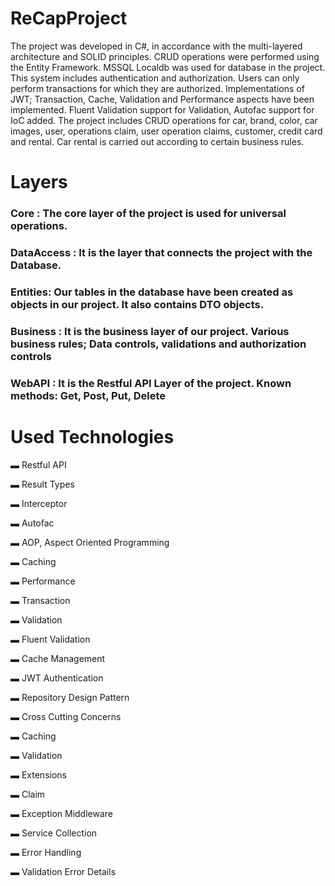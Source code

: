 # ReCapProject

The project was developed in C#, in accordance with the multi-layered architecture and SOLID principles. CRUD operations were performed using the Entity Framework. MSSQL Localdb was used for database in the project. This system includes authentication and authorization. Users can only perform transactions for which they are authorized. Implementations of JWT; Transaction, Cache, Validation and Performance aspects have been implemented. Fluent Validation support for Validation, Autofac support for IoC added. The project includes CRUD operations for car, brand, color, car images, user, operations claim, user operation claims, customer, credit card and rental. Car rental is carried out according to certain business rules.

# Layers
### Core : The core layer of the project is used for universal operations.
### DataAccess : It is the layer that connects the project with the Database.
### Entities: Our tables in the database have been created as objects in our project. It also contains DTO objects.
### Business : It is the business layer of our project. Various business rules; Data controls, validations and authorization controls
### WebAPI : It is the Restful API Layer of the project. Known methods: Get, Post, Put, Delete

# Used Technologies
▬ Restful API

▬ Result Types

▬ Interceptor

▬ Autofac

▬ AOP, Aspect Oriented Programming

▬ Caching

▬ Performance

▬ Transaction

▬ Validation

▬ Fluent Validation

▬ Cache Management

▬ JWT Authentication

▬ Repository Design Pattern

▬ Cross Cutting Concerns

▬ Caching

▬ Validation

▬ Extensions

▬ Claim

▬ Exception Middleware

▬ Service Collection

▬ Error Handling

▬ Validation Error Details
